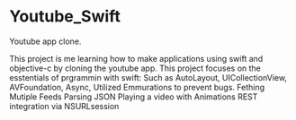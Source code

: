# Youtube_Swift
Youtube app clone.

This project is me learning how to make applications using swift and objective-c by cloning the youtube app.
This project focuses on the esstentials of prgrammin with swift: Such as AutoLayout, UICollectionView, AVFoundation, Async, 
Utilized Emmurations to prevent bugs.
Fething Mutiple Feeds
Parsing JSON
Playing a video with Animations
REST integration via NSURLsession 


